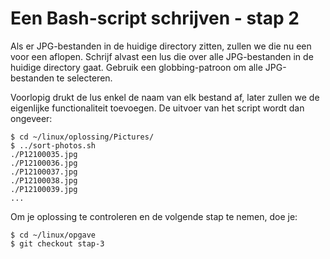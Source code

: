 # Een Bash-script schrijven - stap 2

Als er JPG-bestanden in de huidige directory zitten, zullen we die nu een voor een aflopen. Schrijf alvast een lus die over alle JPG-bestanden in de huidige directory gaat. Gebruik een globbing-patroon om alle JPG-bestanden te selecteren.

Voorlopig drukt de lus enkel de naam van elk bestand af, later zullen we de eigenlijke functionaliteit toevoegen. De uitvoer van het script wordt dan ongeveer:

```console
$ cd ~/linux/oplossing/Pictures/
$ ../sort-photos.sh
./P12100035.jpg
./P12100036.jpg
./P12100037.jpg
./P12100038.jpg
./P12100039.jpg
...
```

Om je oplossing te controleren en de volgende stap te nemen, doe je:

```console
$ cd ~/linux/opgave
$ git checkout stap-3
```
